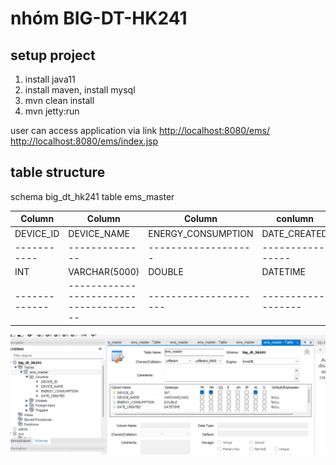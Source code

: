 # nhóm BIG-DT-HK241

## setup project
1. install java11
2. install maven, install mysql
3. mvn clean install
4. mvn jetty:run

user can access application via link
[http://localhost:8080/ems/](http://localhost:8080/ems/)
[http://localhost:8080/ems/index.jsp](http://localhost:8080/ems/index.jsp)

## table structure
schema big_dt_hk241
table ems_master

| Column      | Column                                 | Column                | conlumn            |
|-------------|----------------------------------------|-----------------------|--------------------|
| DEVICE_ID   | DEVICE_NAME                            | ENERGY_CONSUMPTION    | DATE_CREATED       |
| ----------- | --------------                         | -------------------   | ----------------   |
| INT         | VARCHAR(5000)                          | DOUBLE                | DATETIME           |
|-------------| -------------------------------------- | --------------------- | ------------------ |



![Example Image](images/table_structure.png)

